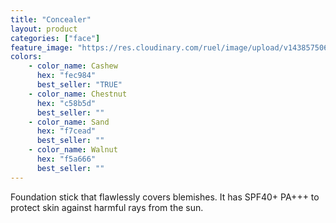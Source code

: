 ```yaml
---
title: "Concealer"
layout: product
categories: ["face"]
feature_image: "https://res.cloudinary.com/ruel/image/upload/v1438575069/fs/Concealer_PB246672-.jpg"
colors:
    - color_name: Cashew
      hex: "fec984"
      best_seller: "TRUE"
    - color_name: Chestnut
      hex: "c58b5d"
      best_seller: ""
    - color_name: Sand
      hex: "f7cead"
      best_seller: ""
    - color_name: Walnut
      hex: "f5a666"
      best_seller: ""
---
```

Foundation stick that flawlessly covers blemishes. It has SPF40+ PA+++ to protect skin against harmful rays from the sun.